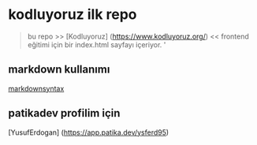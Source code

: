 # kodluyoruz ilk repo

> bu repo >> [Kodluyoruz] (https://www.kodluyoruz.org/) << frontend eğitimi için bir index.html sayfayı içeriyor.
 '

## markdown kullanımı

[markdownsyntax](https://www.markdownguide.org/basic-syntax/)


## patikadev profilim için
[YusufErdogan] (https://app.patika.dev/ysferd95)

